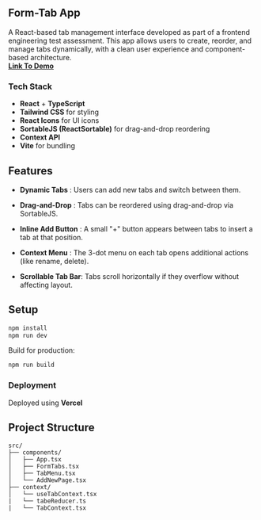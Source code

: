 ## Form-Tab App

A React-based tab management interface developed as part of a frontend engineering test assessment. This app allows users to create, reorder, and manage tabs dynamically, with a clean user experience and component-based architecture.     
**[Link To Demo](https://fillout-form-react-vite.vercel.app/)**

### Tech Stack

* **React** + **TypeScript**
* **Tailwind CSS** for styling
* **React Icons** for UI icons
* **SortableJS (ReactSortable)** for drag-and-drop reordering
* **Context API**
* **Vite** for bundling

## Features

* **Dynamic Tabs** : Users can add new tabs and switch between them.

* **Drag-and-Drop** : Tabs can be reordered using drag-and-drop via SortableJS.

* **Inline Add Button** : A small "+" button appears between tabs to insert a tab at that position.

* **Context Menu** : The 3-dot menu on each tab opens additional actions (like rename, delete).

* **Scrollable Tab Bar**: Tabs scroll horizontally if they overflow without affecting layout.

## Setup

```bash
npm install
npm run dev
```

Build for production:

```bash
npm run build
```

###  Deployment

Deployed using **Vercel**

## Project Structure

```
src/
├── components/
│   ├── App.tsx
│   ├── FormTabs.tsx
│   ├── TabMenu.tsx
│   └── AddNewPage.tsx
├── context/
│   └── useTabContext.tsx
|   └── tabeReducer.ts
|   └── TabContext.tsx
```